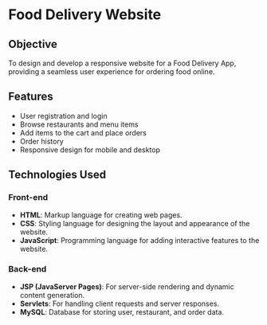 # Food Delivery Website
## Objective

To design and develop a responsive website for a Food Delivery App, providing a seamless user experience for ordering food online.

## Features

- User registration and login
- Browse restaurants and menu items
- Add items to the cart and place orders
- Order history
- Responsive design for mobile and desktop

## Technologies Used

### Front-end
- **HTML**: Markup language for creating web pages.
- **CSS**: Styling language for designing the layout and appearance of the website.
- **JavaScript**: Programming language for adding interactive features to the website.

### Back-end

- **JSP (JavaServer Pages)**: For server-side rendering and dynamic content generation.
- **Servlets**: For handling client requests and server responses.
- **MySQL**: Database for storing user, restaurant, and order data.

